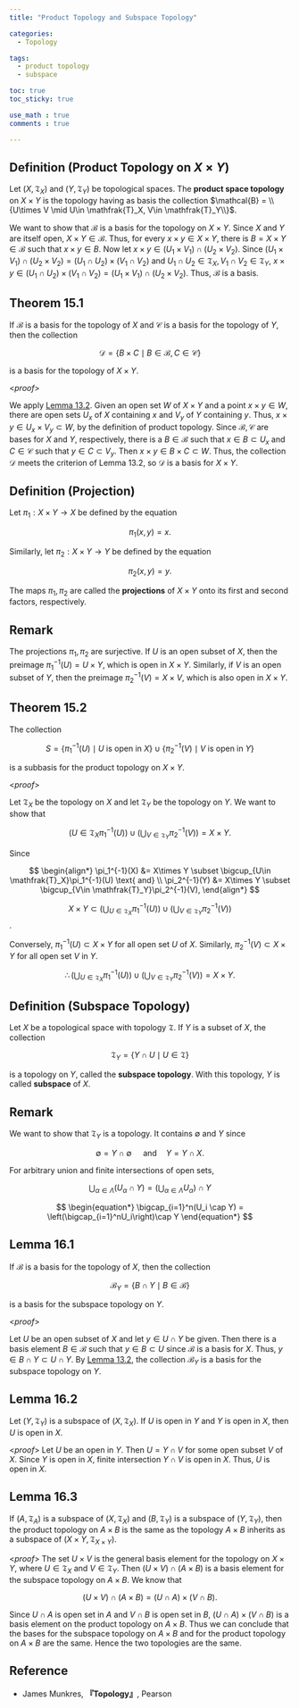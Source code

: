 ```yaml
---
title: "Product Topology and Subspace Topology"

categories:
  - Topology

tags:
  - product topology
  - subspace

toc: true
toc_sticky: true

use_math : true
comments : true

---
```


## Definition (Product Topology on $X \times Y$)
Let $(X,\mathfrak{T}_X)$ and $(Y,\mathfrak{T}_Y)$ be topological spaces. The **product space topology** on $X\times Y$ is the topology having as basis the collection $\mathcal{B} = \\{U\times V \mid  U\in \mathfrak{T}_X, V\in \mathfrak{T}_Y\\}$.

We want to show that $\mathcal{B}$ is a basis for the topology on $X\times Y$. Since $X$ and $Y$ are itself open, $X\times Y \in \mathcal{B}$. Thus, for every $x\times y \in X\times Y$, there is $B=X\times Y\in \mathcal{B}$ such that $x\times y \in B$. Now let $x\times y \in (U_1\times V_1) \cap (U_2\times V_2)$. Since $(U_1\times V_1) \cap (U_2\times V_2) = (U_1 \cap U_2)\times (V_1\cap V_2)$ and $U_1\cap U_2 \in \mathfrak{T}_X, V_1\cap V_2 \in \mathfrak{T}_Y$, $x\times y \in  (U_1 \cap U_2)\times (V_1\cap V_2) = (U_1\times V_1) \cap (U_2\times V_2)$. Thus, $\mathcal{B}$ is a basis.

$$\tag*{$\square$}$$

## Theorem 15.1 
If $\mathcal{B}$ is a basis for the topology of $X$ and $\mathcal{C}$ is a basis for the topology of $Y$, then the collection

$$
\begin{equation*}
\mathcal{D} = \{B\times C \mid B\in\mathcal{B}, C \in \mathcal{C}\}
\end{equation*}
$$

is a basis for the topology of $X\times Y$.

<*proof*>

We apply [Lemma 13.2](https://seanie12.github.io/blog/topology/open-basis/#lemma-132).  Given an open set $W$ of $X\times Y$ and a point $x\times y\in W$, there are open sets $U_x$ of $X$ containing $x$ and $V_y$ of $Y$ containing $y$. Thus, $x\times y \in U_x\times V_y \subset W$, by the definition of product topology. Since $\mathcal{B},\mathcal{C}$ are bases for $X$ and $Y$, respectively, there is a $B\in\mathcal{B}$ such that $x\in B\subset U_x$ and $C\in\mathcal{C}$ such that $y\in C\subset V_y$. Then $x\times y \in B\times C \subset W$. Thus, the collection $\mathcal{D}$ meets the criterion of Lemma 13.2, so $\mathcal{D}$ is a basis for $X\times Y$.

$$\tag*{$\square$}$$


## Definition (Projection)
Let $\pi_1: X\times Y \rightarrow X$ be defined by the equation

$$
\begin{equation*}
\pi_1(x,y) = x.
\end{equation*}
$$

Similarly, let $\pi_2:X\times Y \rightarrow Y$ be defined by the equation

$$
\begin{equation*}
\pi_2(x,y) = y.
\end{equation*}
$$

The maps $\pi_1,\pi_2$ are called the **projections** of $X\times Y$ onto its first and second factors, respectively.

## Remark
The projections $\pi_1,\pi_2$ are surjective. If $U$ is an open subset of $X$, then the preimage $\pi_1^{-1}(U) = U\times Y$, which is open in $X\times Y$. Similarly, if $V$ is an open subset of $Y$, then the preimage $\pi_2^{-1}(V) = X\times V$, which is also open in $X\times Y$.

## Theorem 15.2
The collection

$$
S = \{ \pi_1^{-1}(U)\mid U \text{ is open in } X\} \cup \{ \pi_2^{-1}(V)\mid V \text{ is open in } Y\}
$$

is a subbasis for the product topology on $X\times Y$.

<*proof*>

Let $\mathfrak{T}_X$ be the  topology on $X$ and let $\mathfrak{T}_Y$ be the topology on $Y$. We want to show that 

$$
\left({U\in\mathfrak{T}_X}\pi_1^{-1}(U)\right)\cup \left(\bigcup_{V\in\mathfrak{T}_Y}\pi_2^{-1}(V) \right) = X\times Y.
$$

Since

$$
\begin{align*}
\pi_1^{-1}(X) &= X\times Y \subset \bigcup_{U\in \mathfrak{T}_X}\pi_1^{-1}(U) \text{ and} \\
\pi_2^{-1}(Y) &= X\times Y \subset \bigcup_{V\in \mathfrak{T}_Y}\pi_2^{-1}(V), 
\end{align*}
$$

$$X\times Y\subset \Big(\bigcup_{U\in\mathfrak{T}_X}\pi_1^{-1}(U)\Big)\cup \Big(\bigcup_{V\in\mathfrak{T}_Y}\pi_2^{-1}(V) \Big)$$.

Conversely, $\pi_1^{-1}(U)\subset X\times Y$ for all open set $U$ of $X$. Similarly, $\pi_2^{-1}(V) \subset X\times Y$ for all open set $V$ in $Y$.

$$
\begin{equation*}
\therefore \left(\bigcup_{U\in\mathfrak{T}_X}\pi_1^{-1}(U)\right)\cup \left(\bigcup_{V\in\mathfrak{T}_Y}\pi_2^{-1}(V) \right) = X\times Y.
\end{equation*}
$$

$$\tag*{$\square$}$$

## Definition (Subspace Topology)
Let $X$ be a topological space with topology $\mathfrak{T}$. If $Y$ is a subset of $X$, the collection

$$
\mathfrak{T}_Y = \{ Y\cap U \mid U \in \mathfrak{T}\}
$$

is a topology on $Y$, called the **subspace topology**. With this topology, $Y$ is called **subspace** of $X$.

## Remark
We want to show that $\mathfrak{T}_Y$ is a topology. It contains $\emptyset$ and $Y$ since 

$$
\begin{equation*}
\emptyset = Y\cap \emptyset \quad \text{ and}\quad Y = Y\cap X.
\end{equation*}
$$

For arbitrary union and finite intersections of open sets,

$$
\begin{equation*}
\bigcup_{\alpha \in \Lambda}(U_\alpha \cap Y) = \left(\bigcup_{\alpha\in\Lambda}U_\alpha\right)\cap Y
\end{equation*}
$$

$$
\begin{equation*}
\bigcap_{i=1}^n(U_i \cap Y) = \left(\bigcap_{i=1}^nU_i\right)\cap Y
\end{equation*}
$$

## Lemma 16.1
If $\mathcal{B}$ is a basis for the topology of $X$, then the collection 

$$
\mathcal{B}_Y = \{B\cap Y\mid B\in\mathcal{B} \}
$$
 
 is a basis for the subspace topology on $Y$.

<*proof*>

Let $U$ be an open subset of $X$ and let $y\in U\cap Y$ be given. Then there is a basis element $B\in\mathcal{B}$ such that $y\in B \subset U$ since $\mathcal{B}$ is a basis for $X$. Thus, $y\in B\cap Y \subset U\cap Y$. By [Lemma 13.2](https://seanie12.github.io/blog/topology/open-basis/#lemma-132), the collection $\mathcal{B}_Y$ is a basis for the subspace topology on $Y$.


$$\tag*{$\square$}$$


## Lemma 16.2 
Let $(Y,\mathfrak{T}_Y)$ is a subspace of $(X,\mathfrak{T}_X)$. If $U$ is open in $Y$ and $Y$ is open in $X$, then $U$ is open in $X$.

<*proof*>
Let $U$ be an open in $Y$. Then $U=Y\cap V$ for some open subset $V$ of $X$. Since $Y$ is open in $X$, finite intersection $Y\cap V$ is open in $X$. Thus, $U$ is open in $X$.

$$\tag*{$\square$}$$

## Lemma 16.3
If $(A, \mathfrak{T}_A)$ is a subspace of  $(X,\mathfrak{T}_X)$ and $(B,\mathfrak{T}_Y)$ is a subspace of $(Y,\mathfrak{T}_Y)$, then the product topology on $A\times B$ is the same as the topology $A\times B$ inherits as a subspace of $(X\times Y, \mathfrak{T}_{X\times Y})$.

<*proof*>
The set $U\times V$ is the general basis element for the topology on $X\times Y$, where $U\in\mathfrak{T}_X$ and $V\in\mathfrak{T}_Y$. Then $(U\times V)\cap (A\times B)$ is a basis element for the subspace topology on $A\times B$. 
We know that 

$$
\begin{equation*}
(U\times V)\cap (A\times B) = (U\cap A) \times (V\cap B).
\end{equation*}
$$

Since $U\cap A$ is open set in $A$ and $V\cap B$ is open set in $B$,  $(U\cap A) \times (V\cap B)$ is a basis element on the product topology on $A\times B$. Thus we can conclude that the bases for the subspace topology on $A\times B$ and for the product topology on $A\times B$ are the same. Hence the two topologies are the same.

$$\tag*{$\square$}$$
## Reference
- James Munkres, **『**Topology**』**, Pearson
